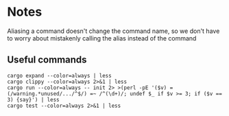 # Notes

Aliasing a command doesn't change the command name, so we don't have to worry about mistakenly calling the alias instead of the command

## Useful commands

    cargo expand --color=always | less
    cargo clippy --color=always 2>&1 | less
    cargo run --color=always -- init 2> >(perl -pE '($v) = (/warning.*unused/.../^$/) =~ /^(\d+)/; undef $_ if $v >= 3; if ($v == 3) {say}') | less
    cargo test --color=always 2>&1 | less
